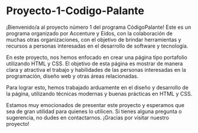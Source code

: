 # Proyecto-1-Codigo-Palante

¡Bienvenido/a al proyecto número 1 del programa CódigoPalante! Este es un programa organizado por Accenture y Eidos, con la colaboración de muchas otras organizaciones, con el objetivo de brindar herramientas y recursos a personas interesadas en el desarrollo de software y tecnología.

En este proyecto, nos hemos enfocado en crear una página tipo portafolio utilizando HTML y CSS. El objetivo de esta página es mostrar de manera clara y atractiva el trabajo y habilidades de las personas interesadas en la programación, diseño web y otras áreas relacionadas.

Para lograr esto, hemos trabajado arduamente en el diseño y desarrollo de la página, utilizando técnicas modernas y buenas prácticas en HTML y CSS. 

Estamos muy emocionados de presentar este proyecto y esperamos que sea de gran utilidad para quienes lo utilicen. Si tienes alguna pregunta o sugerencia, no dudes en contactarnos. ¡Gracias por visitar nuestro proyecto!
